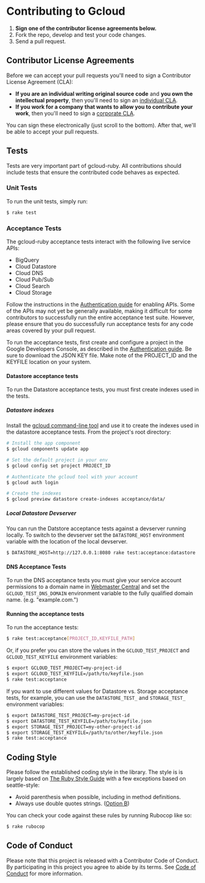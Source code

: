 # Contributing to Gcloud

1. **Sign one of the contributor license agreements below.**
2. Fork the repo, develop and test your code changes.
3. Send a pull request.

## Contributor License Agreements

Before we can accept your pull requests you'll need to sign a Contributor License Agreement (CLA):

- **If you are an individual writing original source code** and **you own the intellectual property**, then you'll need to sign an [individual CLA](https://developers.google.com/open-source/cla/individual).
- **If you work for a company that wants to allow you to contribute your work**, then you'll need to sign a [corporate CLA](https://developers.google.com/open-source/cla/corporate).

You can sign these electronically (just scroll to the bottom). After that, we'll be able to accept your pull requests.

## Tests

Tests are very important part of gcloud-ruby. All contributions should include tests that ensure the contributed code behaves as expected.

### Unit Tests

To run the unit tests, simply run:

``` sh
$ rake test
```

### Acceptance Tests

The gcloud-ruby acceptance tests interact with the following live service APIs:

* BigQuery
* Cloud Datastore
* Cloud DNS
* Cloud Pub/Sub
* Cloud Search
* Cloud Storage

Follow the instructions in the [Authentication guide](AUTHENTICATION.md) for enabling APIs. Some of the APIs may not yet be generally available, making it difficult for some contributors to successfully run the entire acceptance test suite. However, please ensure that you do successfully run acceptance tests for any code areas covered by your pull request.

To run the acceptance tests, first create and configure a project in the Google Developers Console, as described in the [Authentication guide](AUTHENTICATION.md). Be sure to download the JSON KEY file. Make note of the PROJECT_ID and the KEYFILE location on your system.


#### Datastore acceptance tests

To run the Datastore acceptance tests, you must first create indexes used in the tests.

##### Datastore indexes

Install the [gcloud command-line tool](https://developers.google.com/cloud/sdk/gcloud/) and use it to create the indexes used in the datastore acceptance tests. From the project's root directory:

``` sh
# Install the app component
$ gcloud components update app

# Set the default project in your env
$ gcloud config set project PROJECT_ID

# Authenticate the gcloud tool with your account
$ gcloud auth login

# Create the indexes
$ gcloud preview datastore create-indexes acceptance/data/
```

##### Local Datastore Devserver

You can run the Datstore acceptance tests against a devserver running locally. To switch to the devserver set the `DATASTORE_HOST` environment variable with the location of the local devserver.

``` sh
$ DATASTORE_HOST=http://127.0.0.1:8080 rake test:acceptance:datastore
```

#### DNS Acceptance Tests

To run the DNS acceptance tests you must give your service account permissions to a domain name in [Webmaster Central](https://www.google.com/webmasters/verification) and set the `GCLOUD_TEST_DNS_DOMAIN` environment variable to the fully qualified domain name. (e.g. "example.com.")

#### Running the acceptance tests

To run the acceptance tests:

``` sh
$ rake test:acceptance[PROJECT_ID,KEYFILE_PATH]
```

Or, if you prefer you can store the values in the `GCLOUD_TEST_PROJECT` and `GCLOUD_TEST_KEYFILE` environment variables:

``` sh
$ export GCLOUD_TEST_PROJECT=my-project-id
$ export GCLOUD_TEST_KEYFILE=/path/to/keyfile.json
$ rake test:acceptance
```

If you want to use different values for Datastore vs. Storage acceptance tests, for example, you can use the `DATASTORE_TEST_` and `STORAGE_TEST_` environment variables:

``` sh
$ export DATASTORE_TEST_PROJECT=my-project-id
$ export DATASTORE_TEST_KEYFILE=/path/to/keyfile.json
$ export STORAGE_TEST_PROJECT=my-other-project-id
$ export STORAGE_TEST_KEYFILE=/path/to/other/keyfile.json
$ rake test:acceptance
```

## Coding Style

Please follow the established coding style in the library. The style is is largely based on [The Ruby Style Guide](https://github.com/bbatsov/ruby-style-guide) with a few exceptions based on seattle-style:

* Avoid parenthesis when possible, including in method definitions.
* Always use double quotes strings. ([Option B](https://github.com/bbatsov/ruby-style-guide#strings))

You can check your code against these rules by running Rubocop like so:

```sh
$ rake rubocop
```

## Code of Conduct

Please note that this project is released with a Contributor Code of Conduct. By participating in this project you agree to abide by its terms. See [Code of Conduct](CODE_OF_CONDUCT.md) for more information.
